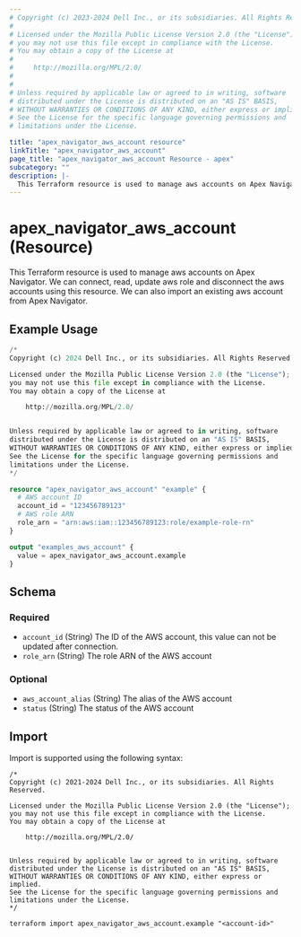 ```yaml
---
# Copyright (c) 2023-2024 Dell Inc., or its subsidiaries. All Rights Reserved.
#
# Licensed under the Mozilla Public License Version 2.0 (the "License");
# you may not use this file except in compliance with the License.
# You may obtain a copy of the License at
#
#     http://mozilla.org/MPL/2.0/
#
#
# Unless required by applicable law or agreed to in writing, software
# distributed under the License is distributed on an "AS IS" BASIS,
# WITHOUT WARRANTIES OR CONDITIONS OF ANY KIND, either express or implied.
# See the License for the specific language governing permissions and
# limitations under the License.

title: "apex_navigator_aws_account resource"
linkTitle: "apex_navigator_aws_account"
page_title: "apex_navigator_aws_account Resource - apex"
subcategory: ""
description: |-
  This Terraform resource is used to manage aws accounts on Apex Navigator. We can connect, read, update aws role and disconnect the aws accounts using this resource. We can also import an existing aws account from Apex Navigator.
---
```


# apex_navigator_aws_account (Resource)

This Terraform resource is used to manage aws accounts on Apex Navigator. We can connect, read, update aws role and disconnect the aws accounts using this resource. We can also import an existing aws account from Apex Navigator.


## Example Usage

```terraform
/*
Copyright (c) 2024 Dell Inc., or its subsidiaries. All Rights Reserved.

Licensed under the Mozilla Public License Version 2.0 (the "License");
you may not use this file except in compliance with the License.
You may obtain a copy of the License at

    http://mozilla.org/MPL/2.0/


Unless required by applicable law or agreed to in writing, software
distributed under the License is distributed on an "AS IS" BASIS,
WITHOUT WARRANTIES OR CONDITIONS OF ANY KIND, either express or implied.
See the License for the specific language governing permissions and
limitations under the License.
*/

resource "apex_navigator_aws_account" "example" {
  # AWS account ID
  account_id = "123456789123"
  # AWS role ARN
  role_arn = "arn:aws:iam::123456789123:role/example-role-rn"
}

output "examples_aws_account" {
  value = apex_navigator_aws_account.example
}
```

<!-- schema generated by tfplugindocs -->
## Schema

### Required

- `account_id` (String) The ID of the AWS account, this value can not be updated after connection.
- `role_arn` (String) The role ARN of the AWS account

### Optional

- `aws_account_alias` (String) The alias of the AWS account
- `status` (String) The status of the AWS account

## Import

Import is supported using the following syntax:

```shell
/*
Copyright (c) 2021-2024 Dell Inc., or its subsidiaries. All Rights Reserved.

Licensed under the Mozilla Public License Version 2.0 (the "License");
you may not use this file except in compliance with the License.
You may obtain a copy of the License at

    http://mozilla.org/MPL/2.0/


Unless required by applicable law or agreed to in writing, software
distributed under the License is distributed on an "AS IS" BASIS,
WITHOUT WARRANTIES OR CONDITIONS OF ANY KIND, either express or implied.
See the License for the specific language governing permissions and
limitations under the License.
*/

terraform import apex_navigator_aws_account.example "<account-id>"
```